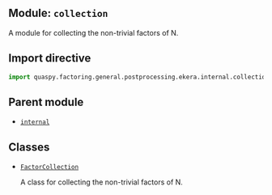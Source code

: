 ## Module: <code>collection</code>
A module for collecting the non-trivial factors of N.

## Import directive
```python
import quaspy.factoring.general.postprocessing.ekera.internal.collection
```

## Parent module
- [<code>internal</code>](../README.md)

## Classes
- [<code>FactorCollection</code>](FactorCollection.md)

  A class for collecting the non-trivial factors of N.
